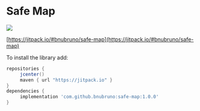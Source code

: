 # Safe Map

[![](https://jitpack.io/v/jitpack/safe-map.svg?label=Release)](https://jitpack.io/#jitpack/safe-map)

[https://jitpack.io/#bnubruno/safe-map](https://jitpack.io/#bnubruno/safe-map)

To install the library add: 
 
   ```gradle
   repositories { 
        jcenter()
        maven { url "https://jitpack.io" }
   }
   dependencies {
        implementation 'com.github.bnubruno:safe-map:1.0.0'
   }
   ```

